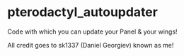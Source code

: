 # pterodactyl_autoupdater

Code with which you can update your Panel & your wings!



All credit goes to sk1337 (Daniel Georgiev) known as me!
